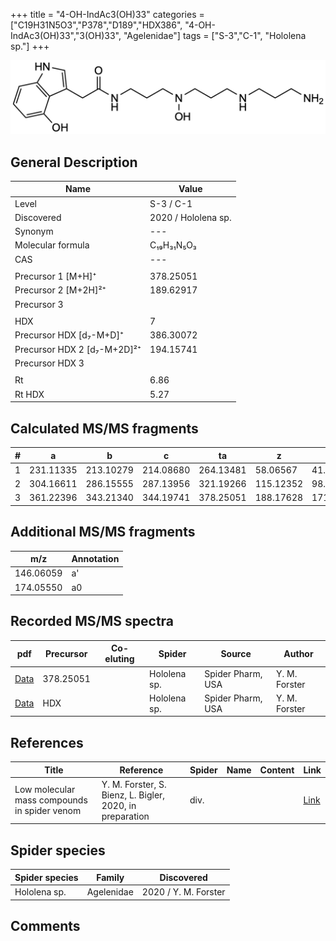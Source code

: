 +++
title = "4-OH-IndAc3(OH)33"
categories = ["C19H31N5O3","P378","D189","HDX386",
"4-OH-IndAc3(OH)33","3(OH)33",
"Agelenidae"]
tags = ["S-3","C-1",
"Hololena sp."]
+++

![](/img/4-OH-IndAc3(OH)33.png)

## General Description

| Name                       | Value              |
|----------------------------|--------------------|
| Level                      | S-3 / C-1          |
| Discovered                 | 2020 / Hololena sp. |
| Synonym                    | ---                |
| Molecular formula          | C₁₉H₃₁N₅O₃                   |
| CAS                        | ---                |
|                            |                    |
| Precursor 1 [M+H]⁺         | 378.25051                   |
| Precursor 2 [M+2H]²⁺       | 189.62917                   |
| Precursor 3                |                    |
|                            |                    |
| HDX                        | 7                   |
| Precursor HDX   [d₇-M+D]⁺   | 386.30072                   |
| Precursor HDX 2 [d₇-M+2D]²⁺ | 194.15741                   |
| Precursor HDX 3            |                    |
|                            |                    |
| Rt                         | 6.86                   |
| Rt HDX                     | 5.27                   |

## Calculated MS/MS fragments

| # | a         | b         | c         | ta        | z         | y         | tz        |
|---|-----------|-----------|-----------|-----------|-----------|-----------|-----------|
| 1 | 231.11335 | 213.10279 | 214.08680 | 264.13481 | 58.06567 | 41.03912 | 75.09222 |
| 2 | 304.16611 | 286.15555 | 287.13956 | 321.19266 | 115.12352 | 98.09697 | 148.14498 |
| 3 | 361.22396 | 343.21340 | 344.19741 | 378.25051 | 188.17628 | 171.14973 | 205.20283 |

## Additional MS/MS fragments

| m/z | Annotation |
|-----|------------|
| 146.06059    | a'   |
| 174.05550    | a0   |

## Recorded MS/MS spectra

| pdf                                             | Precursor | Co-eluting | Spider      | Source                       | Author        |
|-------------------------------------------------|-----------|------------|-------------|------------------------------|---------------|
| [Data](/pdf/Hololena-sp/378_4-OH-IndAc3(OH)33_Ho-sp.pdf) | 378.25051 |           | Hololena sp. | Spider Pharm, USA | Y. M. Forster |
| [Data](/pdf/Hololena-sp/378_4-OH-IndAc3(OH)33_Ho-sp_HDX.pdf) | HDX |           | Hololena sp. | Spider Pharm, USA | Y. M. Forster |


## References

| Title | Reference | Spider | Name | Content | Link |
|-------|-----------|--------|------|---------|------|
| Low molecular mass compounds in spider venom      | Y. M. Forster, S. Bienz, L. Bigler, 2020, in preparation          | div.       |   |   | [Link](unknown) |

## Spider species

| Spider species     | Family     | Discovered           |
|--------------------|------------|----------------------|
| Hololena sp.       | Agelenidae | 2020 / Y. M. Forster |


## Comments